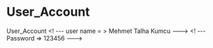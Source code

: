 # User_Account
 User_Account
<! --- user name = > Mehmet Talha Kumcu --->
<! --- Password => 123456 --->